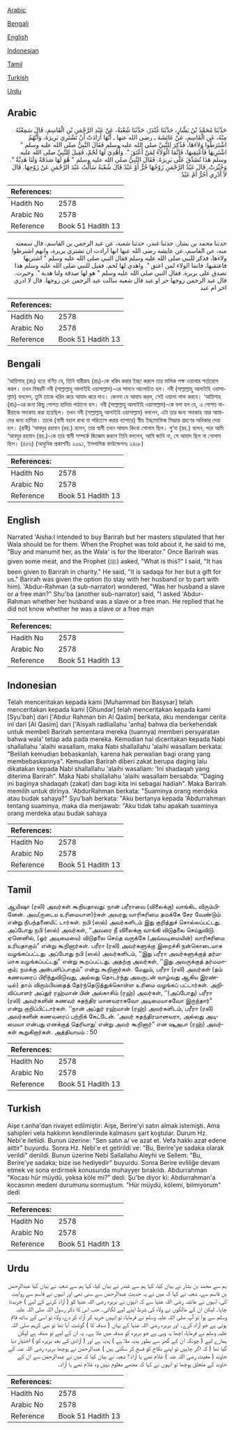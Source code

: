 [Arabic](#arabic)

[Bengali](#bengali)

[English](#english)

[Indonesian](#indonesian)

[Tamil](#tamil)

[Turkish](#turkish)

[Urdu](#urdu)

## Arabic


<div dir="rtl" lang="ar" style={{fontSize:'larger',backgroundColor:'#f8f9fa',padding:20}}>
حَدَّثَنَا مُحَمَّدُ بْنُ بَشَّارٍ، حَدَّثَنَا غُنْدَرٌ، حَدَّثَنَا شُعْبَةُ، عَنْ عَبْدِ الرَّحْمَنِ بْنِ الْقَاسِمِ، قَالَ سَمِعْتُهُ مِنْهُ، عَنِ الْقَاسِمِ، عَنْ عَائِشَةَ ـ رضى الله عنها ـ أَنَّهَا أَرَادَتْ أَنْ تَشْتَرِيَ بَرِيرَةَ، وَأَنَّهُمُ اشْتَرَطُوا وَلاَءَهَا، فَذُكِرَ لِلنَّبِيِّ صلى الله عليه وسلم فَقَالَ النَّبِيُّ صلى الله عليه وسلم ‏"‏ اشْتَرِيهَا فَأَعْتِقِيهَا، فَإِنَّمَا الْوَلاَءُ لِمَنْ أَعْتَقَ ‏"‏‏.‏ وَأُهْدِيَ لَهَا لَحْمٌ، فَقِيلَ لِلنَّبِيِّ صلى الله عليه وسلم هَذَا تُصُدِّقَ عَلَى بَرِيرَةَ‏.‏ فَقَالَ النَّبِيُّ صلى الله عليه وسلم ‏"‏ هُوَ لَهَا صَدَقَةٌ وَلَنَا هَدِيَّةٌ ‏"‏‏.‏ وَخُيِّرَتْ‏.‏ قَالَ عَبْدُ الرَّحْمَنِ زَوْجُهَا حُرٌّ أَوْ عَبْدٌ قَالَ شُعْبَةُ سَأَلْتُ عَبْدَ الرَّحْمَنِ عَنْ زَوْجِهَا‏.‏ قَالَ لاَ أَدْرِي أَحُرٌّ أَمْ عَبْدٌ
</div>
<div style={{backgroundColor:'#f8f9fa',padding:20, marginBottom: 10}}><table> <thead> <tr> <th>References:</th> <th></th> </tr> </thead> <tbody><tr><td>Hadith No</td><td>2578</td></tr><tr><td>Arabic No</td><td>2578</td></tr><tr><td>Reference</td><td>Book 51 Hadith 13</td></tr></tbody></table></div>


<div dir="rtl" lang="ar" style={{fontSize:'larger',backgroundColor:'#f8f9fa',padding:20}}>
حدثنا محمد بن بشار، حدثنا غندر، حدثنا شعبة، عن عبد الرحمن بن القاسم، قال سمعته منه، عن القاسم، عن عايشة رضى الله عنها انها ارادت ان تشتري بريرة، وانهم اشترطوا ولاءها، فذكر للنبي صلى الله عليه وسلم فقال النبي صلى الله عليه وسلم " اشتريها فاعتقيها، فانما الولاء لمن اعتق ". واهدي لها لحم، فقيل للنبي صلى الله عليه وسلم هذا تصدق على بريرة. فقال النبي صلى الله عليه وسلم " هو لها صدقة ولنا هدية ". وخيرت. قال عبد الرحمن زوجها حر او عبد قال شعبة سالت عبد الرحمن عن زوجها. قال لا ادري احر ام عبد
</div>
<div style={{backgroundColor:'#f8f9fa',padding:20, marginBottom: 10}}><table> <thead> <tr> <th>References:</th> <th></th> </tr> </thead> <tbody><tr><td>Hadith No</td><td>2578</td></tr><tr><td>Arabic No</td><td>2578</td></tr><tr><td>Reference</td><td>Book 51 Hadith 13</td></tr></tbody></table></div>

## Bengali


<div dir="ltr" lang="bn" style={{fontSize:'larger',backgroundColor:'#f8f9fa',padding:20}}>
‘আয়িশাহ (রাঃ) হতে বর্ণিত যে, তিনি বারীরাহ (রাঃ)-কে খরিদ করার ইচ্ছা করলে তার মালিক পক্ষ ওয়ালার শর্তারোপ করল। তখন বিষয়টি নবী (সাল্লাল্লাহু আলাইহি ওয়াসাল্লাম)-এর সামনে আলোচিত হল। নবী (সাল্লাল্লাহু আলাইহি ওয়াসাল্লাম) বললেন, তুমি তাকে খরিদ করে আযাদ করে দাও। কেননা যে আযাদ করল, সেই ওয়ালা লাভ করবে। ‘আয়িশাহ (রাঃ)-এর জন্য কিছু গোশত হাদিয়া পাঠানো হল। নবী (সাল্লাল্লাহু আলাইহি ওয়াসাল্লাম)-কে বলা হল যে, এ গোশত বারীরাকে সদাকাহ করা হয়েছিল। তখন নবী (সাল্লাল্লাহু আলাইহি ওয়াসাল্লাম) বললেন, এটা তার জন্য সদাকাহ আর আমাদের জন্য হাদিয়া। তাকে (স্বামী বহাল রাখা বা পরিত্যাগ করার ব্যাপারে) স্বীয় ইচ্ছামাফিক সিদ্ধান্ত গ্রহণের অধিকার দেয়া হল। (রাবী) ‘আবদুর রহমান (রহ.) বলেন, তার স্বামী তখন আযাদ কিংবা গোলাম ছিল। শু‘বা (রহ.) বলেন, পরে আমি ‘আবদুর রহমান (রহ.)-কে তার স্বামী সম্পর্কে জিজ্ঞেস করলে তিনি বললেন, আমি জানি না, সে আযাদ ছিল না গোলাম ছিল। (৪৫৬) (আধুনিক প্রকাশনীঃ ২৩৯১, ইসলামিক ফাউন্ডেশনঃ ২৪০৮)
</div>
<div style={{backgroundColor:'#f8f9fa',padding:20, marginBottom: 10}}><table> <thead> <tr> <th>References:</th> <th></th> </tr> </thead> <tbody><tr><td>Hadith No</td><td>2578</td></tr><tr><td>Arabic No</td><td>2578</td></tr><tr><td>Reference</td><td>Book 51 Hadith 13</td></tr></tbody></table></div>

## English


<div dir="ltr" lang="en" style={{fontSize:'larger',backgroundColor:'#f8f9fa',padding:20}}>
Narrated 'Aisha:I intended to buy Barirah but her masters stipulated that her Wala should be for them. When the Prophet was told about it, he said to me, "Buy and manumit her, as the Wala' is for the liberator." Once Barirah was given some meat, and the Prophet (ﷺ) asked, "What is this?" I said, "It has been given to Barirah in charity." He said, "It is sadaqa for her but a gift for us." Barirah was given the option (to stay with her husband or to part with him). 'Abdur-Rahman (a sub-narrator) wondered, "Was her husband a slave or a free man?" Shu'ba (another sub-narrator) said, "I asked 'Abdur-Rahman whether her husband was a slave or a free man. He replied that he did not know whether he was a slave or a free man
</div>
<div style={{backgroundColor:'#f8f9fa',padding:20, marginBottom: 10}}><table> <thead> <tr> <th>References:</th> <th></th> </tr> </thead> <tbody><tr><td>Hadith No</td><td>2578</td></tr><tr><td>Arabic No</td><td>2578</td></tr><tr><td>Reference</td><td>Book 51 Hadith 13</td></tr></tbody></table></div>

## Indonesian


<div dir="ltr" lang="id" style={{fontSize:'larger',backgroundColor:'#f8f9fa',padding:20}}>
Telah menceritakan kepada kami [Muhammad bin Basysar] telah menceritakan kepada kami [Ghundar] telah menceritakan kepada kami [Syu'bah] dari ['Abdur Rahman bin Al Qasim] berkata, aku mendengar cerita ini dari [Al Qasim] dari ['Aisyah radliallahu 'anha] bahwa dia berkehendak untuk membeli Barirah sementara mereka (tuannya) memberi persyaratan bahwa wala' tetap ada pada mereka. Kemudian hal diceritakan kepada Nabi shallallahu 'alaihi wasallam, maka Nabi shallallahu 'alaihi wasallam berkata: "Belilah kemudian bebaskanlah, karena hak perwalian bagi orang yang membebaskannya". Kemudian Barirah diberi zakat berupa daging lalu dikatakan kepada Nabi shallallahu 'alaihi wasallam: 'Ini shadaqah yang diterima Barirah". Maka Nabi shallallahu 'alaihi wasallam bersabda: "Daging ini baginya shadaqah (zakat) dan bagi kita ini sebagai hadiah". Maka Barirah memilih untuk dirinya. 'AbdurRahman berkata: "Suaminya orang merdeka atau budak sahaya?" Syu'bah berkata: "Aku bertanya kepada 'Abdurrahman tentang suaminya, maka dia menjawab: "Aku tidak tahu apakah suaminya orang merdeka atau budak sahaya
</div>
<div style={{backgroundColor:'#f8f9fa',padding:20, marginBottom: 10}}><table> <thead> <tr> <th>References:</th> <th></th> </tr> </thead> <tbody><tr><td>Hadith No</td><td>2578</td></tr><tr><td>Arabic No</td><td>2578</td></tr><tr><td>Reference</td><td>Book 51 Hadith 13</td></tr></tbody></table></div>

## Tamil


<div dir="ltr" lang="ta" style={{fontSize:'larger',backgroundColor:'#f8f9fa',padding:20}}>
ஆயிஷா (ரலி) அவர்கள் கூறியதாவது: நான் பரீராவை (விலைக்கு) வாங்கிட விரும்பினேன். அவ(ருடைய உரிமையாள)ர்கள் அவரது வாரிசுரிமை தமக்கே சேர வேண்டும் என்று நிபந்தனையிட் டார்கள். நபி (ஸல்) அவர்களிடம் இது குறித்துச் சொல்லப்பட்டது. அப்போது நபி (ஸல்) அவர்கள், ‘‘அவரை நீ விலைக்கு வாங்கி விடுதலை செய்துவிடு. ஏனெனில், (ஓர் அடிமையை) விடுதலை செய்த வருக்கே (அவ்வடிமையின்) வாரிசுரிமை உரியதாகும்” என்று கூறினார்கள். பரீரா (ரலி) அவர்களுக்கு இறைச்சி நன்கொடையாக வழங்கப்பட்டது. அப்போது நபி (ஸல்) அவர்களிடம், ‘‘இது பரீரா அவர்களுக்குத் தர்மமாக வழங்கப்பட்டது” என்று கூறப்பட்டது. அதற்கு அவர்கள், ‘‘இது அவருக்குத் தர்மமாகும்; நமக்கு அன்பளிப்பாகும்” என்று கூறினார்கள். மேலும், பரீரா (ரலி) அவர்கள் (தம் கணவரைப் பிரிந்துவிடுவது, அல்லது தொடர்ந்து அவருடன் வாழ்வது ஆகிய இரண்டில்) தாம் விரும்பியதைத் தேர்ந்தெடுத்துக்கொள்ள உரிமை வழங்கப் பட்டார்கள். அறிவிப்பாளர் அப்துர் ரஹ்மான் பின் அல்காசிம் (ரஹ்) அவர்கள், ‘‘(அப்போது) பரீரா (ரலி) அவர்களின் கணவர் சுதந்திர மானவராகவோ அடிமையாகவோ இருந்தார்” என்று குறிப்பிட்டார்கள். ‘‘நான் அப்துர் ரஹ்மான் (ரஹ்) அவர்களிடம், பரீரா (ரலி) அவர்களின் கணவரைப் பற்றிக் கேட்டேன். ‘அவர் சுதந்திரமானவரா, அல்லது அடிமையா என்பது எனக்குத் தெரியாது’ என்று அவர் கூறினார்” என ஷுஅபா (ரஹ்) அவர்கள் கூறுகிறார்கள். அத்தியாயம் : 50
</div>
<div style={{backgroundColor:'#f8f9fa',padding:20, marginBottom: 10}}><table> <thead> <tr> <th>References:</th> <th></th> </tr> </thead> <tbody><tr><td>Hadith No</td><td>2578</td></tr><tr><td>Arabic No</td><td>2578</td></tr><tr><td>Reference</td><td>Book 51 Hadith 13</td></tr></tbody></table></div>

## Turkish


<div dir="ltr" lang="tr" style={{fontSize:'larger',backgroundColor:'#f8f9fa',padding:20}}>
Aişe r.anha'dan rivayet edilmiştir: Aişe, Berire'yi satın almak istemişti. Ama sahipleri vela hakkının kendilerinde kalmasını şart koştular. Durum Hz. Nebi'e iletiidi. Bunun üzerine: "Sen satın a/ ve azat et. Vefa hakkı azat edene aittir" buyurdu. Sonra Hz. Nebi'e et getirildi ve: "Bu, Berire'ye sadaka olarak verildi" denildi. Bunun üzerine Nebi Sallallahu Aleyhi ve Sellem: "Bu, Berire'ye sadaka; bize ise hediyedir" buyurdu. Sonra Berire evliliğe devam etmek ve sona erdirmek konusunda muhayyer bırakıldı. Abdurrahman "Kocası hür müydü, yoksa köle mi?" dedi. Şu'be diyor ki: Abdurrahman'a kocasının medeni durumunu sormuştum. "Hür müydü, kölemi, bilmiyorum" dedi
</div>
<div style={{backgroundColor:'#f8f9fa',padding:20, marginBottom: 10}}><table> <thead> <tr> <th>References:</th> <th></th> </tr> </thead> <tbody><tr><td>Hadith No</td><td>2578</td></tr><tr><td>Arabic No</td><td>2578</td></tr><tr><td>Reference</td><td>Book 51 Hadith 13</td></tr></tbody></table></div>

## Urdu


<div dir="rtl" lang="ur" style={{fontSize:'larger',backgroundColor:'#f8f9fa',padding:20}}>
ہم سے محمد بن بشار نے بیان کیا، کہا ہم سے غندر نے بیان کیا، کہا ہم سے شعبہ نے بیان کیا عبدالرحمٰن بن قاسم سے، شعبہ نے کہا کہ میں نے یہ حدیث عبدالرحمٰن سے سنی تھی اور انہوں نے قاسم سے روایت کی، انہوں نے عائشہ رضی اللہ عنہا سے کہ انہوں نے بریرہ رضی اللہ عنہا کو ( آزاد کرنے کے لیے ) خریدنا چاہا۔ لیکن ان کے مالکوں نے ولاء کی شرط اپنے لیے لگائی۔ جب اس کا ذکر رسول اللہ صلی اللہ علیہ وسلم سے ہوا تو آپ صلی اللہ علیہ وسلم نے فرمایا، تو انہیں خرید کر آزاد کر دے، ولاء تو اسی کے ساتھ قائم ہوتی ہے جو آزاد کرے۔ اور بریرہ رضی اللہ عنہا کے یہاں ( صدقہ کا ) گوشت آیا تھا تو نبی کریم صلی اللہ علیہ وسلم نے فرمایا، اچھا یہ وہی ہے جو بریرہ کو صدقہ میں ملا ہے۔ یہ ان کے لیے تو صدقہ ہے لیکن ہمارے لیے ( چونکہ ان کے گھر سے بطور ہدیہ ملا ہے ) ہدیہ ہے اور ( آزادی کے بعد بریرہ کو ) اختیار دیا گیا تھا ( کہ اگر چاہیں تو اپنے نکاح کو فسخ کر سکتی ہیں ) عبدالرحمٰن نے پوچھا بریرہ رضی اللہ عنہ کے خاوند ( مغیث رضی اللہ عنہ ) غلام تھے یا آزاد؟ شعبہ نے بیان کیا کہ میں نے عبدالرحمٰن سے ان کے خاوند کے متعلق پوچھا تو انہوں نے کہا کہ مجھے معلوم نہیں وہ غلام تھے یا آزاد۔
</div>
<div style={{backgroundColor:'#f8f9fa',padding:20, marginBottom: 10}}><table> <thead> <tr> <th>References:</th> <th></th> </tr> </thead> <tbody><tr><td>Hadith No</td><td>2578</td></tr><tr><td>Arabic No</td><td>2578</td></tr><tr><td>Reference</td><td>Book 51 Hadith 13</td></tr></tbody></table></div>